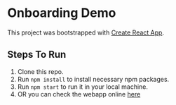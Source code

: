 # Onboarding Demo

This project was bootstrapped with [Create React App](https://github.com/facebook/create-react-app).

## Steps To Run

1. Clone this repo.
2. Run `npm install` to install necessary npm packages.
3. Run `npm start` to run it in your local machine.
4. OR you can check the webapp online [here](https://onboarding-demo-tathagat.netlify.app/)
